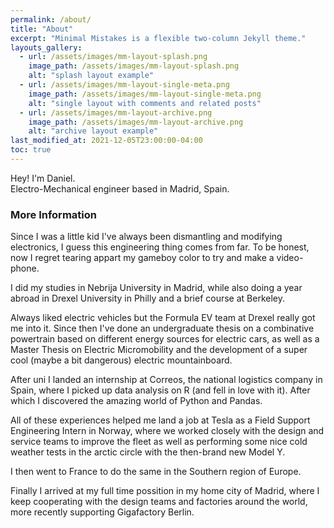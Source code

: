 ```yaml
---
permalink: /about/
title: "About"
excerpt: "Minimal Mistakes is a flexible two-column Jekyll theme."
layouts_gallery:
  - url: /assets/images/mm-layout-splash.png
    image_path: /assets/images/mm-layout-splash.png
    alt: "splash layout example"
  - url: /assets/images/mm-layout-single-meta.png
    image_path: /assets/images/mm-layout-single-meta.png
    alt: "single layout with comments and related posts"
  - url: /assets/images/mm-layout-archive.png
    image_path: /assets/images/mm-layout-archive.png
    alt: "archive layout example"
last_modified_at: 2021-12-05T23:00:00-04:00
toc: true
---
```


Hey! I'm Daniel.  
Electro-Mechanical engineer based in Madrid, Spain.  

### More Information

Since I was a little kid I've always been dismantling and modifying electronics, I guess this engineering thing comes from far. To be honest, now I regret tearing appart my gameboy color to try and make a video-phone.  

I did my studies in Nebrija University in Madrid, while also doing a year abroad in Drexel University in Philly and a brief course at Berkeley.  

Always liked electric vehicles but the Formula EV team at Drexel really got me into it. Since then I've done an undergraduate thesis on a combinative powertrain based on different energy sources for electric cars, as well as a Master Thesis on Electric Micromobility and the development of a super cool (maybe a bit dangerous) electric mountainboard.  

After uni I landed an internship at Correos, the national logistics company in Spain, where I picked up data analysis on R (and fell in love with it). After which I discovered the amazing world of Python and Pandas.  

All of these experiences helped me land a job at Tesla as a Field Support Engineering Intern in Norway, where we worked closely with the design and service teams to improve the fleet as well as performing some nice cold weather tests in the arctic circle with the then-brand new Model Y.  

I then went to France to do the same in the Southern region of Europe.  

Finally I arrived at my full time possition in my home city of Madrid, where I keep cooperating with the design teams and factories around the world, more recently supporting Gigafactory Berlin. 
